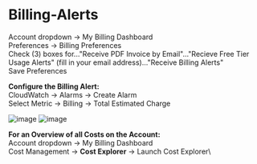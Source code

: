 # Billing-Alerts

Account dropdown → My Billing Dashboard \
Preferences → Billing Preferences \
Check (3) boxes for..."Receive PDF Invoice by Email"..."Recieve Free Tier Usage Alerts" (fill in your email address)..."Receive Billing Alerts" \
Save Preferences

**Configure the Billing Alert:** \
CloudWatch → Alarms → Create Alarm \
Select Metric → Billing → Total Estimated Charge

![image](https://user-images.githubusercontent.com/80132085/112333665-2e4ee100-8c91-11eb-9afd-4e03752d9562.png)
![image](https://user-images.githubusercontent.com/80132085/112333760-40308400-8c91-11eb-8dfb-febcb12ee279.png)





**For an Overview of all Costs on the Account:** \
Account dropdown → My Billing Dashboard \
Cost Management → **Cost Explorer** → Launch Cost Explorer\
